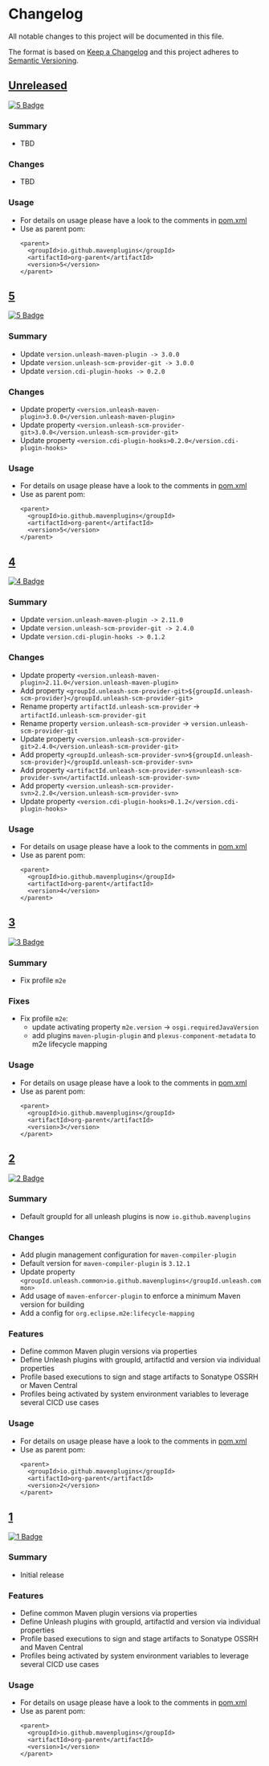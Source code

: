 # Changelog

All notable changes to this project will be documented in this file.

The format is based on [Keep a Changelog](http://keepachangelog.com/)
and this project adheres to [Semantic Versioning](http://semver.org/).

<!-- Format restrictions - see https://common-changelog.org and https://keepachangelog.com/ for details -->
<!-- Each Release must start with a line for the release version of exactly this format: ## [version] -->
<!-- The subsequent comment lines start with a space - not to irritate the release scripts parser!
 ## [major.minor.micro]
 <empty line> - optional sub sections may follow like:
 ### Added:
 - This feature was added
 <empty line>
 ### Changed:
 - This feature was changed
 <empty line>
 ### Removed:
 - This feature was removed
 <empty line>
 ### Fixed:
 - This issue was fixed
 <empty line>
 <empty line> - next line is the starting of the previous release
 ## [major.minor.micro]
 <empty line>
 <...>
 !!! In addition the compare URL links are to be maintained at the end of this CHANGELOG.md as follows.
     These links provide direct access to the GitHub compare vs. the previous release.
     The particular link of a released version will be copied to the release notes of a release accordingly.
     At the end of this file appropriate compare links have to be maintained for each release version in format:
 
  +-current release version
  |
  |                   +-URL to this repo    previous release version tag-+       +-current release version tag
  |                   |                                                  |       |
 [major.minor.micro]: https://github.com/mavenplugins/org-parent/compare/vM.N.u..vM.N.u
-->
<!--
## [Unreleased]

### Additions
- TBD

### Changes
- TBD

### Deprecated
- TBD

###	Removals
- TBD

### Fixes
- TBD

###	Security
- TBD
-->

## [Unreleased]
<!-- !!! Align version in badge URLs as well !!! -->
[![5 Badge](https://img.shields.io/nexus/r/io.github.mavenplugins/org-parent?server=https://s01.oss.sonatype.org&label=Maven%20Central&queryOpt=:v=5)](https://central.sonatype.com/artifact/io.github.mavenplugins/org-parent/5)

### Summary
- TBD

### Changes
- TBD

### Usage
- For details on usage please have a look to the comments in [pom.xml](pom.xml)
- Use as parent pom:
  ```
  <parent>
    <groupId>io.github.mavenplugins</groupId>
    <artifactId>org-parent</artifactId>
    <version>5</version>
  </parent>
  ```


## [5]
<!-- !!! Align version in badge URLs as well !!! -->
[![5 Badge](https://img.shields.io/nexus/r/io.github.mavenplugins/org-parent?server=https://s01.oss.sonatype.org&label=Maven%20Central&queryOpt=:v=5)](https://central.sonatype.com/artifact/io.github.mavenplugins/org-parent/5)

### Summary
- Update `version.unleash-maven-plugin -> 3.0.0`
- Update `version.unleash-scm-provider-git -> 3.0.0`
- Update `version.cdi-plugin-hooks -> 0.2.0`

### Changes
- Update property `<version.unleash-maven-plugin>3.0.0</version.unleash-maven-plugin>`
- Update property `<version.unleash-scm-provider-git>3.0.0</version.unleash-scm-provider-git>`
- Update property `<version.cdi-plugin-hooks>0.2.0</version.cdi-plugin-hooks>`

### Usage
- For details on usage please have a look to the comments in [pom.xml](pom.xml)
- Use as parent pom:
  ```
  <parent>
    <groupId>io.github.mavenplugins</groupId>
    <artifactId>org-parent</artifactId>
    <version>5</version>
  </parent>
  ```


## [4]
<!-- !!! Align version in badge URLs as well !!! -->
[![4 Badge](https://img.shields.io/nexus/r/io.github.mavenplugins/org-parent?server=https://s01.oss.sonatype.org&label=Maven%20Central&queryOpt=:v=4)](https://central.sonatype.com/artifact/io.github.mavenplugins/org-parent/4)

### Summary
- Update `version.unleash-maven-plugin -> 2.11.0`
- Update `version.unleash-scm-provider-git -> 2.4.0`
- Update `version.cdi-plugin-hooks -> 0.1.2`

### Changes
- Update property `<version.unleash-maven-plugin>2.11.0</version.unleash-maven-plugin>`
- Add property `<groupId.unleash-scm-provider-git>${groupId.unleash-scm-provider}</groupId.unleash-scm-provider-git>`
- Rename property `artifactId.unleash-scm-provider` -> `artifactId.unleash-scm-provider-git`
- Rename property `version.unleash-scm-provider` -> `version.unleash-scm-provider-git`
- Update property `<version.unleash-scm-provider-git>2.4.0</version.unleash-scm-provider-git>`
- Add property `<groupId.unleash-scm-provider-svn>${groupId.unleash-scm-provider}</groupId.unleash-scm-provider-svn>`
- Add property `<artifactId.unleash-scm-provider-svn>unleash-scm-provider-svn</artifactId.unleash-scm-provider-svn>`
- Add property `<version.unleash-scm-provider-svn>2.2.0</version.unleash-scm-provider-svn>`
- Update property `<version.cdi-plugin-hooks>0.1.2</version.cdi-plugin-hooks>`

### Usage
- For details on usage please have a look to the comments in [pom.xml](pom.xml)
- Use as parent pom:
  ```
  <parent>
    <groupId>io.github.mavenplugins</groupId>
    <artifactId>org-parent</artifactId>
    <version>4</version>
  </parent>
  ```


## [3]
<!-- !!! Align version in badge URLs as well !!! -->
[![3 Badge](https://img.shields.io/nexus/r/io.github.mavenplugins/org-parent?server=https://s01.oss.sonatype.org&label=Maven%20Central&queryOpt=:v=3)](https://central.sonatype.com/artifact/io.github.mavenplugins/org-parent/3)

### Summary
- Fix profile `m2e`

### Fixes
- Fix profile `m2e`:
  - update activating property `m2e.version` -> `osgi.requiredJavaVersion`
  - add plugins `maven-plugin-plugin` and `plexus-component-metadata` to m2e lifecycle mapping

### Usage
- For details on usage please have a look to the comments in [pom.xml](pom.xml)
- Use as parent pom:
  ```
  <parent>
    <groupId>io.github.mavenplugins</groupId>
    <artifactId>org-parent</artifactId>
    <version>3</version>
  </parent>
  ```


## [2]
<!-- !!! Align version in badge URLs as well !!! -->
[![2 Badge](https://img.shields.io/nexus/r/io.github.mavenplugins/org-parent?server=https://s01.oss.sonatype.org&label=Maven%20Central&queryOpt=:v=2)](https://central.sonatype.com/artifact/io.github.mavenplugins/org-parent/2)

### Summary
- Default groupId for all unleash plugins is now `io.github.mavenplugins`

### Changes
- Add plugin management configuration for `maven-compiler-plugin`
- Default version for `maven-compiler-plugin` is `3.12.1`
- Update property `<groupId.unleash.common>io.github.mavenplugins</groupId.unleash.common>`
- Add usage of `maven-enforcer-plugin` to enforce a minimum Maven version for building
- Add a config for `org.eclipse.m2e:lifecycle-mapping`

### Features
- Define common Maven plugin versions via properties
- Define Unleash plugins with groupId, artifactId and version via individual properties
- Profile based executions to sign and stage artifacts to Sonatype OSSRH or Maven Central
- Profiles being activated by system environment variables to leverage several CICD use cases

### Usage
- For details on usage please have a look to the comments in [pom.xml](pom.xml)
- Use as parent pom:
  ```
  <parent>
    <groupId>io.github.mavenplugins</groupId>
    <artifactId>org-parent</artifactId>
    <version>2</version>
  </parent>
  ```


## [1]
<!-- !!! Align version in badge URLs as well !!! -->
[![1 Badge](https://img.shields.io/nexus/r/io.github.mavenplugins/org-parent?server=https://s01.oss.sonatype.org&label=Maven%20Central&queryOpt=:v=1)](https://central.sonatype.com/artifact/io.github.mavenplugins/org-parent/1)

### Summary
- Initial release

### Features
- Define common Maven plugin versions via properties
- Define Unleash plugins with groupId, artifactId and version via individual properties
- Profile based executions to sign and stage artifacts to Sonatype OSSRH and Maven Central
- Profiles being activated by system environment variables to leverage several CICD use cases

### Usage
- For details on usage please have a look to the comments in [pom.xml](pom.xml)
- Use as parent pom:
  ```
  <parent>
    <groupId>io.github.mavenplugins</groupId>
    <artifactId>org-parent</artifactId>
    <version>1</version>
  </parent>
  ```


<!--
## []

### NeverReleased
- This is just a dummy placeholder to make the parser of GHCICD/release-notes-from-changelog@v1 happy!
-->

[Unreleased]: https://github.com/mavenplugins/org-parent/compare/v5..HEAD
[5]: https://github.com/mavenplugins/org-parent/compare/v4..v5
[4]: https://github.com/mavenplugins/org-parent/compare/v3..v4
[3]: https://github.com/mavenplugins/org-parent/compare/v2..v3
[2]: https://github.com/mavenplugins/org-parent/compare/v1..v2
[1]: https://github.com/mavenplugins/org-parent/releases/tag/v1
